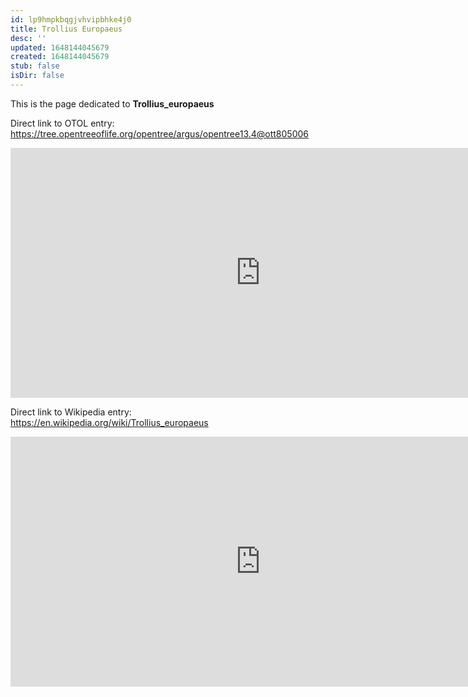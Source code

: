 ```yaml
---
id: lp9hmpkbqgjvhvipbhke4j0
title: Trollius Europaeus
desc: ''
updated: 1648144045679
created: 1648144045679
stub: false
isDir: false
---
```

This is the page dedicated to **Trollius_europaeus**


Direct link to OTOL entry: https://tree.opentreeoflife.org/opentree/argus/opentree13.4@ott805006



<html>
    <body>
    <iframe src="https://tree.opentreeoflife.org/opentree/argus/opentree13.4@ott805006"
    width="800" height="400" frameborder="0" allowfullscreen> </iframe>
    </body>
</html>
    


Direct link to Wikipedia entry: https://en.wikipedia.org/wiki/Trollius_europaeus



<html>
    <body>
    <iframe src="https://en.wikipedia.org/wiki/Trollius_europaeus"
    width="800" height="400" frameborder="0" allowfullscreen> </iframe>
    </body>
</html>
    
